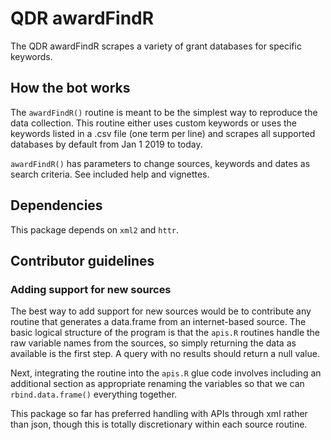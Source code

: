 # QDR awardFindR

The QDR awardFindR scrapes a variety of grant databases for specific keywords. 

## How the bot works

The `awardFindR()` routine is meant to be the simplest way to reproduce the data collection. This routine either uses custom keywords or uses the keywords listed in a .csv file (one term per line) and scrapes all supported databases by default from Jan 1 2019 to today.

`awardFindR()` has parameters to change sources, keywords and dates as search criteria. See included help and vignettes.

## Dependencies

This package depends on `xml2` and `httr`.

## Contributor guidelines

### Adding support for new sources

The best way to add support for new sources would be to contribute any routine that generates a data.frame from an internet-based source. The basic logical structure of the program is that the `apis.R` routines handle the raw variable names from the sources, so simply returning the data as available is the first step. A query with no results should return a null value. 

Next, integrating the routine into the `apis.R` glue code involves including an additional section as appropriate renaming the variables so that we can `rbind.data.frame()` everything together.

This package so far has preferred handling with APIs through xml rather than json, though this is totally discretionary within each source routine.
